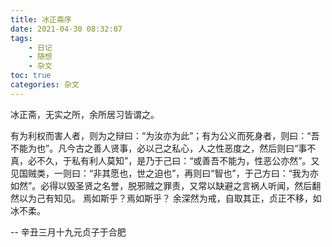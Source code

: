 ```yaml
---
title: 冰正斋序
date: 2021-04-30 08:32:07
tags:
    - 日记
    - 随想
    - 杂文
toc: true
categories: 杂文
---
```


冰正斋，无实之所，余所居习皆谓之。
<!--more-->
有为利权而害人者，则为之辩曰：“为汝亦为此”；有为公义而死身者，则曰：“吾不能为也”。凡今古之善人贤事，必以己之私心，人之性恶度之，然后则曰“事不真，必不久，于私有利人莫知”，是乃于己曰：“或善吾不能为，性恶公亦然”。又见国贼类，一则曰：“非其愿也，世之迫也”，再则曰“智也”，于己方曰：“我为亦如然”。必得以毁圣贤之名誉，脱邪贼之罪责，又常以缺避之言祸人听闻，然后翻然以为己有知见。
焉如斯乎？焉如斯乎？
余深然为戒，自取其正，贞正不移，如冰不柔。

-- 辛丑三月十九元贞子于合肥
